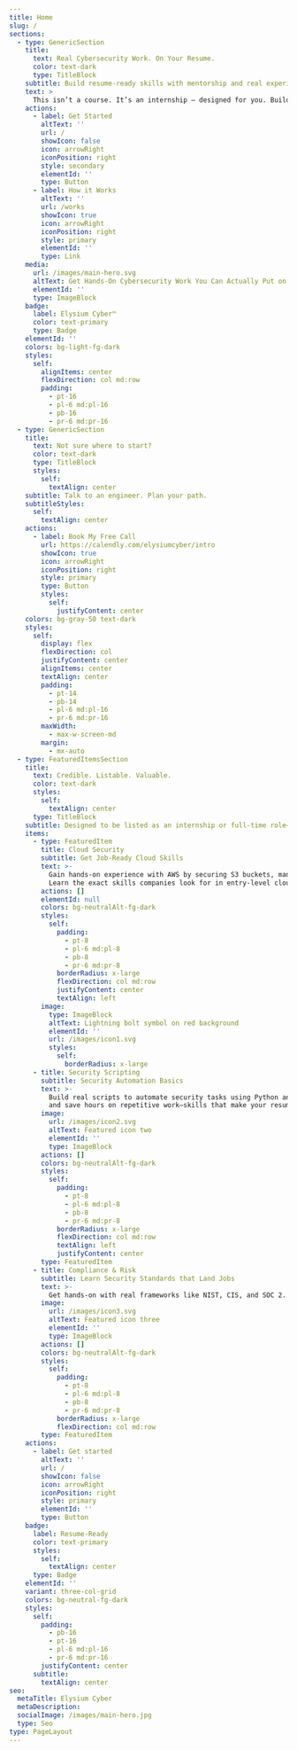 ```yaml
---
title: Home
slug: /
sections:
  - type: GenericSection
    title:
      text: Real Cybersecurity Work. On Your Resume.
      color: text-dark
      type: TitleBlock
    subtitle: Build resume-ready skills with mentorship and real experience.
    text: >
      This isn’t a course. It’s an internship — designed for you. Build real cybersecurity projects, get mentored by an engineer, and list “Cybersecurity Intern” on your resume with confidence.
    actions:
      - label: Get Started
        altText: ''
        url: /
        showIcon: false
        icon: arrowRight
        iconPosition: right
        style: secondary
        elementId: ''
        type: Button
      - label: How it Works
        altText: ''
        url: /works
        showIcon: true
        icon: arrowRight
        iconPosition: right
        style: primary
        elementId: ''
        type: Link
    media:
      url: /images/main-hero.svg
      altText: Get Hands-On Cybersecurity Work You Can Actually Put on Your Resume
      elementId: ''
      type: ImageBlock
    badge:
      label: Elysium Cyber™
      color: text-primary
      type: Badge
    elementId: ''
    colors: bg-light-fg-dark
    styles:
      self:
        alignItems: center
        flexDirection: col md:row
        padding:
          - pt-16
          - pl-6 md:pl-16
          - pb-16
          - pr-6 md:pr-16
  - type: GenericSection
    title:
      text: Not sure where to start?
      color: text-dark
      type: TitleBlock
      styles:
        self:
          textAlign: center
    subtitle: Talk to an engineer. Plan your path.
    subtitleStyles:
      self:
        textAlign: center
    actions:
      - label: Book My Free Call
        url: https://calendly.com/elysiumcyber/intro
        showIcon: true
        icon: arrowRight
        iconPosition: right
        style: primary
        type: Button
        styles:
          self:
            justifyContent: center
    colors: bg-gray-50 text-dark
    styles:
      self:
        display: flex
        flexDirection: col
        justifyContent: center
        alignItems: center
        textAlign: center
        padding:
          - pt-14
          - pb-14
          - pl-6 md:pl-16
          - pr-6 md:pr-16
        maxWidth:
          - max-w-screen-md
        margin:
          - mx-auto
  - type: FeaturedItemsSection
    title:
      text: Credible. Listable. Valuable.
      color: text-dark
      styles:
        self:
          textAlign: center
      type: TitleBlock
    subtitle: Designed to be listed as an internship or full-time role—depending on where you are in your career.
    items:
      - type: FeaturedItem
        title: Cloud Security
        subtitle: Get Job-Ready Cloud Skills
        text: >-
          Gain hands-on experience with AWS by securing S3 buckets, managing IAM roles, and spotting misconfigurations.
          Learn the exact skills companies look for in entry-level cloud security roles.
        actions: []
        elementId: null
        colors: bg-neutralAlt-fg-dark
        styles:
          self:
            padding:
              - pt-8
              - pl-6 md:pl-8
              - pb-8
              - pr-6 md:pr-8
            borderRadius: x-large
            flexDirection: col md:row
            justifyContent: center
            textAlign: left
        image:
          type: ImageBlock
          altText: Lightning bolt symbol on red background
          elementId: ''
          url: /images/icon1.svg
          styles:
            self:
              borderRadius: x-large
      - title: Security Scripting
        subtitle: Security Automation Basics
        text: >-
          Build real scripts to automate security tasks using Python and Bash. Learn how to parse logs, flag suspicious activity,
          and save hours on repetitive work—skills that make your resume stand out.
        image:
          url: /images/icon2.svg
          altText: Featured icon two
          elementId: ''
          type: ImageBlock
        actions: []
        colors: bg-neutralAlt-fg-dark
        styles:
          self:
            padding:
              - pt-8
              - pl-6 md:pl-8
              - pb-8
              - pr-6 md:pr-8
            borderRadius: x-large
            flexDirection: col md:row
            textAlign: left
            justifyContent: center
        type: FeaturedItem
      - title: Compliance & Risk
        subtitle: Learn Security Standards that Land Jobs
        text: >-
          Get hands-on with real frameworks like NIST, CIS, and SOC 2. Understand what compliance means in practice and how it fits into the daily work of cybersecurity teams.
        image:
          url: /images/icon3.svg
          altText: Featured icon three
          elementId: ''
          type: ImageBlock
        actions: []
        colors: bg-neutralAlt-fg-dark
        styles:
          self:
            padding:
              - pt-8
              - pl-6 md:pl-8
              - pb-8
              - pr-6 md:pr-8
            borderRadius: x-large
            flexDirection: col md:row
        type: FeaturedItem
    actions:
      - label: Get started
        altText: ''
        url: /
        showIcon: false
        icon: arrowRight
        iconPosition: right
        style: primary
        elementId: ''
        type: Button
    badge:
      label: Resume-Ready
      color: text-primary
      styles:
        self:
          textAlign: center
      type: Badge
    elementId: ''
    variant: three-col-grid
    colors: bg-neutral-fg-dark
    styles:
      self:
        padding:
          - pb-16
          - pt-16
          - pl-6 md:pl-16
          - pr-6 md:pr-16
        justifyContent: center
      subtitle:
        textAlign: center
seo:
  metaTitle: Elysium Cyber
  metaDescription: 
  socialImage: /images/main-hero.jpg
  type: Seo
type: PageLayout
---
```

